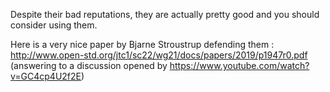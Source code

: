 Despite their bad reputations, they are actually pretty good and you should consider using them.

Here is a very nice paper by Bjarne Stroustrup defending them : http://www.open-std.org/jtc1/sc22/wg21/docs/papers/2019/p1947r0.pdf
(answering to a discussion opened by https://www.youtube.com/watch?v=GC4cp4U2f2E)